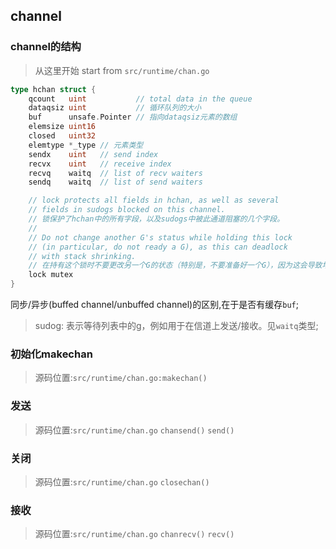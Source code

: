 ## channel
### channel的结构
> 从这里开始 start from `src/runtime/chan.go`
```go
type hchan struct {
	qcount   uint           // total data in the queue
	dataqsiz uint           // 循环队列的大小
	buf      unsafe.Pointer // 指向dataqsiz元素的数组
	elemsize uint16
	closed   uint32
	elemtype *_type // 元素类型
	sendx    uint   // send index
	recvx    uint   // receive index
	recvq    waitq  // list of recv waiters
	sendq    waitq  // list of send waiters

	// lock protects all fields in hchan, as well as several
	// fields in sudogs blocked on this channel.
	// 锁保护了hchan中的所有字段，以及sudogs中被此通道阻塞的几个字段。
    // 
	// Do not change another G's status while holding this lock
	// (in particular, do not ready a G), as this can deadlock
	// with stack shrinking.
    // 在持有这个锁时不要更改另一个G的状态（特别是，不要准备好一个G），因为这会导致堆栈收缩而死锁。
	lock mutex
}
```
同步/异步(buffed channel/unbuffed channel)的区别,在于是否有缓存`buf`;

> sudog: 表示等待列表中的g，例如用于在信道上发送/接收。见`waitq`类型;

### 初始化makechan
> 源码位置:`src/runtime/chan.go:makechan()`


### 发送
> 源码位置:`src/runtime/chan.go` `chansend()` `send()`



### 关闭
> 源码位置:`src/runtime/chan.go` `closechan()`

### 接收
> 源码位置:`src/runtime/chan.go` `chanrecv()` `recv()`
